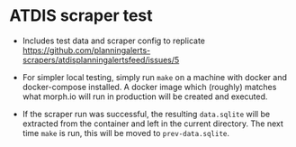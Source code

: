 # ATDIS scraper test 

 - Includes test data and scraper config to replicate https://github.com/planningalerts-scrapers/atdisplanningalertsfeed/issues/5

* For simpler local testing, simply run `make` on a machine with docker
and docker-compose installed. A docker image which (roughly) matches
what morph.io will run in production will be created and executed.

* If the scraper run was successful, the resulting `data.sqlite` will be
extracted from the container and left in the current directory. The
next time `make` is run, this will be moved to `prev-data.sqlite`.